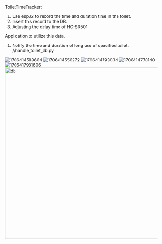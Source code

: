 ToiletTimeTracker:
1. Use esp32 to record the time and duration time in the toilet.
2. Insert this record to the DB.
3. Adjusting the delay time of HC-SR501.



Application to utilize this data.
1. Notify the time and duration of long use of specified toilet.  //handle_toilet_db.py


![1706414588664](https://github.com/everschen/SmartThings_ESP/assets/26154786/8d40e798-2206-4514-95f6-5f25a7f514b3)
![1706414556272](https://github.com/everschen/SmartThings_ESP/assets/26154786/5cb2536e-847a-4ba3-b9f4-3cd80ef45e4e)
![1706414793034](https://github.com/everschen/SmartThings_ESP/assets/26154786/825a7357-bb59-44eb-8c7f-c3ce32d4f50d)
![1706414770140](https://github.com/everschen/SmartThings_ESP/assets/26154786/434186f7-d286-43fd-a7f0-330af6016b1d)
![1706417981606](https://github.com/everschen/SmartThings_ESP/assets/26154786/a28d8fd4-4b25-4ea5-b719-5f71e501cfc8)
<img width="566" alt="db" src="https://github.com/everschen/SmartThings_ESP/assets/26154786/eda10a73-008b-4da1-a1b5-7b5edc3c3dbc">
